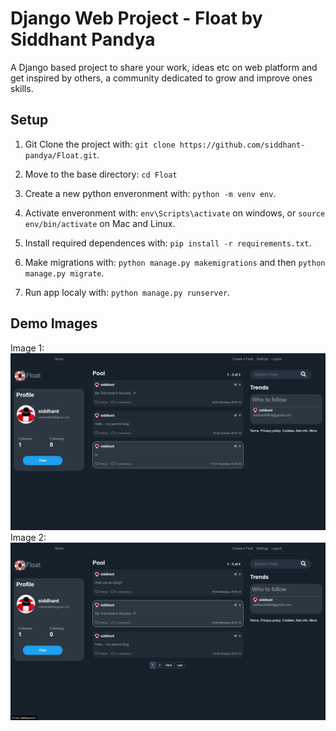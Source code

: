 # Django Web Project - Float by Siddhant Pandya

A Django based project to share your work, ideas etc on web platform and get inspired by others, a community dedicated to grow and improve ones skills.

## Setup

1. Git Clone the project with: ```git clone https://github.com/siddhant-pandya/Float.git```.

2. Move to the base directory: ```cd Float```

3. Create a new python enveronment with: ```python -m venv env```.

4. Activate enveronment with: ```env\Scripts\activate``` on windows, or ```source env/bin/activate``` on Mac and Linux.

5. Install required dependences with: ```pip install -r requirements.txt```.

6. Make migrations with: ```python manage.py makemigrations``` and then ```python manage.py migrate```.

7. Run app localy with: ```python manage.py runserver```.

## Demo Images
Image 1:
![](FloatDemo.png)
Image 2:
![](FloatDemoV2.png)